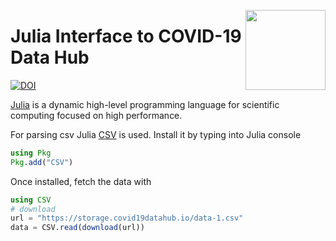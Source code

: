 <a href="https://covid19datahub.io"><img src="https://storage.covid19datahub.io/logo.svg" align="right" height="128"/></a>

# Julia Interface to COVID-19 Data Hub
[![DOI](https://joss.theoj.org/papers/10.21105/joss.02376/status.svg)](https://doi.org/10.21105/joss.02376)

[Julia](https://julialang.org/) is a dynamic high-level programming language for scientific computing focused on high performance.

For parsing csv Julia [CSV](https://juliadata.github.io/CSV.jl/stable/) is used. Install it by typing into Julia console

```julia
using Pkg
Pkg.add("CSV")
```

Once installed, fetch the data with

```julia
using CSV
# download
url = "https://storage.covid19datahub.io/data-1.csv"
data = CSV.read(download(url))
```
